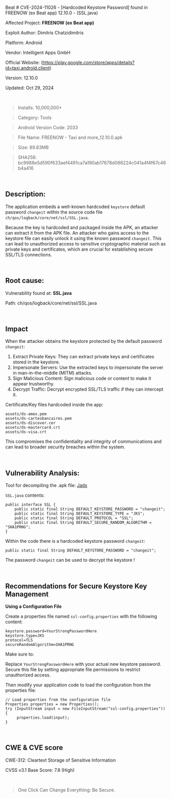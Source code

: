  Beat # CVE-2024-11026 - [Hardcoded Keystore Password] found in FREENOW (ex Beat app) 12.10.0 - (SSL.java)

Affected Project: **FREENOW (ex Beat app)**

Exploit Author: Dimitris Chatzidimitris

Platform: Android

Vendor: Intelligent Apps GmbH

Official Website: (https://play.google.com/store/apps/details?id=taxi.android.client)

Version: 12.10.0

Updated: Oct 29, 2024

<br />

> Installs: 10,000,000+

> Category: Tools

> Android Version Code: 2033 

> File Name: FREENOW - Taxi and more_12.10.0.apk

> Size: 89.83MB

> SHA256: bc9988e5d590f633aef4491ca7a190ab17678d086224c041a4f4f67c46b4a416

<br /> 


## Description:
The application embeds a well-known hardcoded `keystore` default password `changeit` within the source code file `ch/qos/logback/core/net/ssl/SSL.java`.

Because the key is hardcoded and packaged inside the APK, an attacker can extract it from the APK file. 
An attacker who gains access to the keystore file can easily unlock it using the known password `changeit`. 
This can lead to unauthorized access to sensitive cryptographic material such as private keys and certificates, which are crucial for establishing secure SSL/TLS connections.

<br /> 


## Root cause:

Vulnerability found at: **SSL.java**

Path: ch/qos/logback/core/net/ssl/SSL.java

<br />  


## Impact

When the attacker obtains the keystore protected by the default password `changeit`:

1. Extract Private Keys: They can extract private keys and certificates stored in the keystore.
2. Impersonate Servers: Use the extracted keys to impersonate the server in man-in-the-middle (MITM) attacks.
3. Sign Malicious Content: Sign malicious code or content to make it appear trustworthy.
4. Decrypt Traffic: Decrypt encrypted SSL/TLS traffic if they can intercept it.


Certificate/Key files hardcoded inside the app:

```
assets/ds-amex.pem
assets/ds-cartesbancaires.pem
assets/ds-discover.cer
assets/ds-mastercard.crt
assets/ds-visa.crt
```

This compromises the confidentiality and integrity of communications and can lead to broader security breaches within the system.

<br /> 


## Vulnerability Analysis:

Tool for decompiling the .apk file: [Jadx](https://github.com/skylot/jadx)

`SSL.java` contents: 

```
public interface SSL {
    public static final String DEFAULT_KEYSTORE_PASSWORD = "changeit";
    public static final String DEFAULT_KEYSTORE_TYPE = "JKS";
    public static final String DEFAULT_PROTOCOL = "SSL";
    public static final String DEFAULT_SECURE_RANDOM_ALGORITHM = "SHA1PRNG";
}
```

Within the code there is a hardcoded keystore password `changeit`:

```
public static final String DEFAULT_KEYSTORE_PASSWORD = "changeit";
```

The password `changeit` can be used to decrypt the keystore !

<br />


## Recommendations for Secure Keystore Key Management


**Using a Configuration File**

Create a properties file named `ssl-config.properties` with the following content:

```
keystore.password=YourStrongPasswordHere
keystore.type=JKS
protocol=TLS
secureRandomAlgorithm=SHA1PRNG
```

Make sure to:

Replace `YourStrongPasswordHere` with your actual new keystore password.
Secure this file by setting appropriate file permissions to restrict unauthorized access.

Then modify your application code to load the configuration from the properties file:

```
// Load properties from the configuration file
Properties properties = new Properties();
try (InputStream input = new FileInputStream("ssl-config.properties")) {
     properties.load(input);
}
```

<br />


## CWE & CVE score

CWE-312: Cleartext Storage of Sensitive Information

CVSS v3.1 Base Score: 7.8 (High)

<br />

> One Click Can Change Everything: Be Secure.
